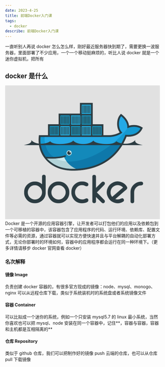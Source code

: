 ```yaml
---
date: 2023-4-25
title: 前端Docker入门课
tags:
  - docker
describe: 前端Docker入门课
---
```


一直听别人再说 docker 怎么怎么样，刚好最近服务器快到期了，需要更换一波服务器，里面部署了不少应用，一个一个移动挺麻烦的，听比人说 docker 就是一个迷你虚拟机，把所有

## docker 是什么

![docker-logo.png](./images/docker-logo.png)
Docker 是一个开源的应用容器引擎，让开发者可以打包他们的应用以及依赖包到一个可移植的容器中，该容器包含了应用程序的代码、运行环境、依赖库、配置文件等必需的资源，通过容器就可以实现方便快速并且与平台解耦的自动化部署方式，无论你部署时的环境如何，容器中的应用程序都会运行在同一种环境下。（更多详情请移步 docker 官网查看 docker）

### 名次解释

#### 镜像 Image

负责创建 docker 容器的，有很多官方现成的镜像：node、mysql、monogo、nginx 可以从远程仓库下载，类似于系统装机时的系统盘或者系统镜像文件

#### 容器 Container

可以比拟成一个迷你的系统，例如一个只安装 mysql5.7 的 linux 最小系统，当然你喜欢也可以把 mysql、node 安装在同一个容器中，记住**，容器与容器，容器和主机都是互相隔离的**

#### 仓库 Repository

类似于 github 仓库，我们可以把制作好的镜像 push 云端的仓库，也可以从仓库 pull 下载镜像
